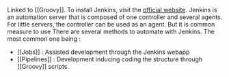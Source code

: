 Linked to [[Groovy]].
To install Jenkins, visit the [official website](https://www.jenkins.io/).
Jenkins is an automation server that is composed of one controller and several agents. For little servers, the controller can be used as an agent. But it is common measure to use 
There are several methods to automate with Jenkins. The most common one being :
- [[Jobs]] : Assisted development through the Jenkins webapp
- [[Pipelines]] : Development inducing coding the structure through [[Groovy]] scripts.